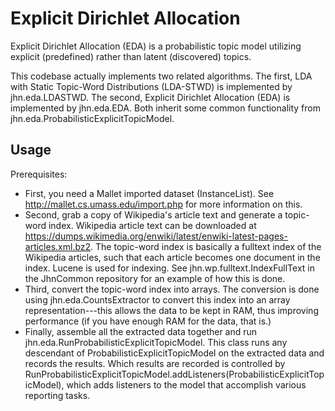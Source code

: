 # Explicit Dirichlet Allocation

Explicit Dirichlet Allocation (EDA) is a probabilistic topic model utilizing explicit (predefined) rather than latent (discovered) topics.

This codebase actually implements two related algorithms. The first, LDA with Static Topic-Word Distributions (LDA-STWD) is implemented by jhn.eda.LDASTWD. The second, Explicit Dirichlet Allocation (EDA) is implemented by jhn.eda.EDA. Both inherit some common functionality from jhn.eda.ProbabilisticExplicitTopicModel.

## Usage
Prerequisites:
* First, you need a Mallet imported dataset (InstanceList). See http://mallet.cs.umass.edu/import.php for more information on this.
* Second, grab a copy of Wikipedia's article text and generate a topic-word index. Wikipedia article text can be downloaded at https://dumps.wikimedia.org/enwiki/latest/enwiki-latest-pages-articles.xml.bz2. The topic-word index is basically a fulltext index of the Wikipedia articles, such that each article becomes one document in the index. Lucene is used for indexing. See jhn.wp.fulltext.IndexFullText in the JhnCommon repository for an example of how this is done.
* Third, convert the topic-word index into arrays. The conversion is done using jhn.eda.CountsExtractor to convert this index into an array representation---this allows the data to be kept in RAM, thus improving performance (if you have enough RAM for the data, that is.)
* Finally, assemble all the extracted data together and run jhn.eda.RunProbabilisticExplicitTopicModel. This class runs any descendant of ProbabilisticExplicitTopicModel on the extracted data and records the results. Which results are recorded is controlled by RunProbabilisticExplicitTopicModel.addListeners(ProbabilisticExplicitTopicModel), which adds listeners to the model that accomplish various reporting tasks.
